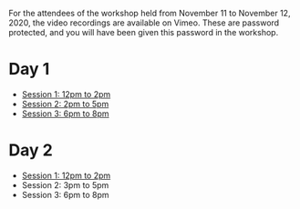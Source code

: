 For the attendees of the workshop held from November 11 to November 12, 2020, the video recordings are available on Vimeo.
These are password protected, and you will have been given this password in the workshop.

# Day 1

* [Session 1: 12pm to 2pm](https://vimeo.com/478045993)
* [Session 2: 2pm to 5pm](https://vimeo.com/478188786)
* [Session 3: 6pm to 8pm](https://vimeo.com/478203138)

# Day 2

* [Session 1: 12pm to 2pm](https://vimeo.com/478500321)
* Session 2: 3pm to 5pm
* Session 3: 6pm to 8pm


